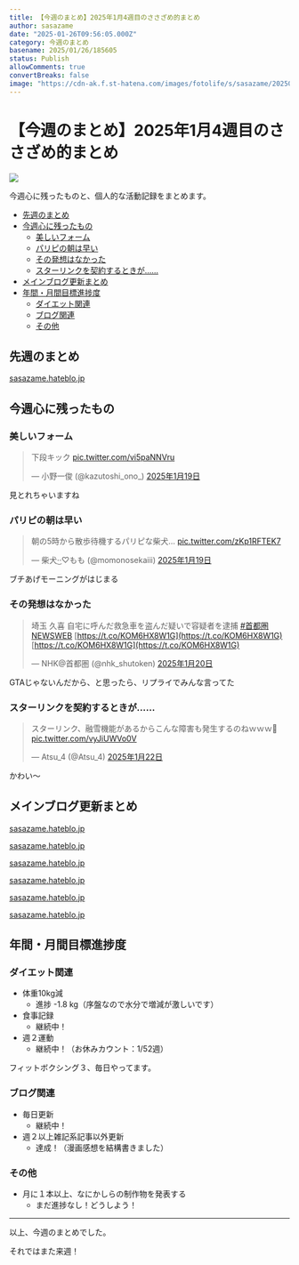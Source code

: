 ```yaml
---
title: 【今週のまとめ】2025年1月4週目のささざめ的まとめ
author: sasazame
date: "2025-01-26T09:56:05.000Z"
category: 今週のまとめ
basename: 2025/01/26/185605
status: Publish
allowComments: true
convertBreaks: false
image: "https://cdn-ak.f.st-hatena.com/images/fotolife/s/sasazame/20250105/20250105234415.png"
---
```

# 【今週のまとめ】2025年1月4週目のささざめ的まとめ

![](https://cdn-ak.f.st-hatena.com/images/fotolife/s/sasazame/20250105/20250105234415.png)

今週心に残ったものと、個人的な活動記録をまとめます。

<!-- Extended Body -->

-   [先週のまとめ](#先週のまとめ)
-   [今週心に残ったもの](#今週心に残ったもの)
    -   [美しいフォーム](#美しいフォーム)
    -   [パリピの朝は早い](#パリピの朝は早い)
    -   [その発想はなかった](#その発想はなかった)
    -   [スターリンクを契約するときが……](#スターリンクを契約するときが)
-   [メインブログ更新まとめ](#メインブログ更新まとめ)
-   [年間・月間目標進捗度](#年間月間目標進捗度)
    -   [ダイエット関連](#ダイエット関連)
    -   [ブログ関連](#ブログ関連)
    -   [その他](#その他)

## 先週のまとめ

[sasazame.hateblo.jp](https://sasazame.hateblo.jp/entry/2025/01/19/190000)

## 今週心に残ったもの

### 美しいフォーム

> 下段キック [pic.twitter.com/vi5paNNVru](https://t.co/vi5paNNVru)
> 
> — 小野一俊 (@kazutoshi\_ono\_) [2025年1月19日](https://twitter.com/kazutoshi_ono_/status/1881098453977337992?ref_src=twsrc%5Etfw)

見とれちゃいますね

### パリピの朝は早い

> 朝の5時から散歩待機するパリピな柴犬… [pic.twitter.com/zKp1RFTEK7](https://t.co/zKp1RFTEK7)
> 
> — 柴犬·͜·♡もも (@momonosekaiii) [2025年1月19日](https://twitter.com/momonosekaiii/status/1880781317337698608?ref_src=twsrc%5Etfw)

ブチあげモーニングがはじまる

### その発想はなかった

> 埼玉 久喜 自宅に呼んだ救急車を盗んだ疑いで容疑者を逮捕 [#首都圏NEWSWEB](https://twitter.com/hashtag/%E9%A6%96%E9%83%BD%E5%9C%8FNEWSWEB?src=hash&ref_src=twsrc%5Etfw) [https://t.co/KOM6HX8W1G](https://t.co/KOM6HX8W1G) [https://t.co/KOM6HX8W1G](https://t.co/KOM6HX8W1G)
> 
> — NHK@首都圏 (@nhk\_shutoken) [2025年1月20日](https://twitter.com/nhk_shutoken/status/1881454499145159112?ref_src=twsrc%5Etfw)

GTAじゃないんだから、と思ったら、リプライでみんな言ってた

### スターリンクを契約するときが……

> スターリンク、融雪機能があるからこんな障害も発生するのねｗｗｗ🤣 [pic.twitter.com/vyJiUWVo0V](https://t.co/vyJiUWVo0V)
> 
> — Atsu\_4 (@Atsu\_4) [2025年1月22日](https://twitter.com/Atsu_4/status/1881897741259022768?ref_src=twsrc%5Etfw)

かわい～

## メインブログ更新まとめ

[sasazame.hateblo.jp](https://sasazame.hateblo.jp/entry/2025/01/20/233744)

[sasazame.hateblo.jp](https://sasazame.hateblo.jp/entry/2025/01/21/230421)

[sasazame.hateblo.jp](https://sasazame.hateblo.jp/entry/2025/01/22/233951)

[sasazame.hateblo.jp](https://sasazame.hateblo.jp/entry/2025/01/23/223851)

[sasazame.hateblo.jp](https://sasazame.hateblo.jp/entry/2025/01/24/201715)

[sasazame.hateblo.jp](https://sasazame.hateblo.jp/entry/2025/01/25/184803)

  

## 年間・月間目標進捗度

### ダイエット関連

-   体重10kg減
    -   進捗 -1.8 kg（序盤なので水分で増減が激しいです）
-   食事記録
    -   継続中！
-   週２運動
    -   継続中！（お休みカウント：1/52週）

フィットボクシング３、毎日やってます。

### ブログ関連

-   毎日更新
    -   継続中！
-   週２以上雑記系記事以外更新
    -   達成！（漫画感想を結構書きました）

### その他

-   月に１本以上、なにかしらの制作物を発表する
    -   まだ進捗なし！どうしよう！

* * *

以上、今週のまとめでした。

それではまた来週！
